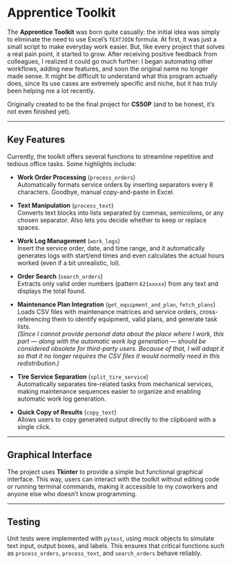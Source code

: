 # Apprentice Toolkit 

The **Apprentice Toolkit** was born quite casually: the initial idea was simply to eliminate the need to use Excel’s `TEXTJOIN` formula. At first, it was just a small script to make everyday work easier. But, like every project that solves a real pain point, it started to grow. After receiving positive feedback from colleagues, I realized it could go much further: I began automating other workflows, adding new features, and soon the original name no longer made sense. It might be difficult to understand what this program actually does, since its use cases are extremely specific and niche, but it has truly been helping me a lot recently.

Originally created to be the final project for **CS50P** (and to be honest, it’s not even finished yet). 

---

## Key Features

Currently, the toolkit offers several functions to streamline repetitive and tedious office tasks. Some highlights include:

- **Work Order Processing** (`process_orders`)  
  Automatically formats service orders by inserting separators every 8 characters. Goodbye, manual copy-and-paste in Excel.

- **Text Manipulation** (`process_text`)  
  Converts text blocks into lists separated by commas, semicolons, or any chosen separator. Also lets you decide whether to keep or replace spaces.

- **Work Log Management** (`work_logs`)  
  Insert the service order, date, and time range, and it automatically generates logs with start/end times and even calculates the actual hours worked (even if a bit unrealistic, lol).

- **Order Search** (`search_orders`)  
  Extracts only valid order numbers (pattern `621xxxxx`) from any text and displays the total found.

- **Maintenance Plan Integration** (`get_equipment_and_plan`, `fetch_plans`)  
  Loads CSV files with maintenance matrices and service orders, cross-referencing them to identify equipment, valid plans, and generate task lists.  
  *(Since I cannot provide personal data about the place where I work, this part — along with the automatic work log generation — should be considered obsolete for third-party users. Because of that, I will adapt it so that it no longer requires the CSV files it would normally need in this redistribution.)*

- **Tire Service Separation** (`split_tire_service`)  
  Automatically separates tire-related tasks from mechanical services, making maintenance sequences easier to organize and enabling automatic work log generation.

- **Quick Copy of Results** (`copy_text`)  
  Allows users to copy generated output directly to the clipboard with a single click.

---

## Graphical Interface

The project uses **Tkinter** to provide a simple but functional graphical interface. This way, users can interact with the toolkit without editing code or running terminal commands, making it accessible to my coworkers and anyone else who doesn’t know programming.

---

## Testing

Unit tests were implemented with `pytest`, using mock objects to simulate text input, output boxes, and labels. This ensures that critical functions such as `process_orders`, `process_text`, and `search_orders` behave reliably.



